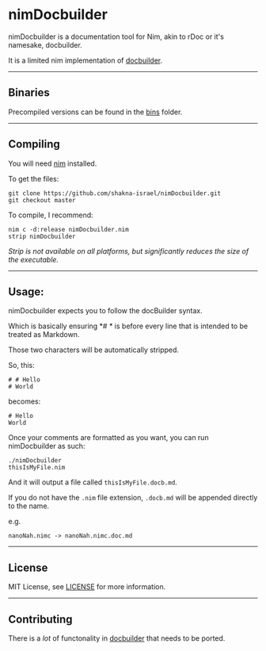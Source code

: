 # nimDocbuilder

nimDocbuilder is a documentation tool for Nim, akin to rDoc or it's namesake, docbuilder.

It is a limited nim implementation of [docbuilder](https://github.com/shakna-israel/docbuilder).

---

## Binaries

Precompiled versions can be found in the [bins](bins) folder.

---

## Compiling

You will need [nim](http://nim-lang.org) installed.

To get the files:

```
git clone https://github.com/shakna-israel/nimDocbuilder.git
git checkout master
```

To compile, I recommend:

```
nim c -d:release nimDocbuilder.nim
strip nimDocbuilder
```

*Strip is not available on all platforms, but significantly reduces the size of the executable.*

---

## Usage:

nimDocbuilder expects you to follow the docBuilder syntax.

Which is basically ensuring *# * is before every line that is intended to be treated as Markdown.

Those two characters will be automatically stripped.

So, this:

```
# # Hello
# World
```

becomes:

```
# Hello
World
```
Once your comments are formatted as you want, you can run nimDocbuilder as such:

```
./nimDocbuilder
thisIsMyFile.nim
```

And it will output a file called ```thisIsMyFile.docb.md```.

If you do not have the ```.nim``` file extension, ```.docb.md``` will be appended directly to the name.

e.g.

```
nanoNah.nimc -> nanoNah.nimc.doc.md
```
---

## License

MIT License, see [LICENSE](LICENSE) for more information.

---

## Contributing

There is a *lot* of functonality in [docbuilder](http://github.com/shakna-israel/docbuilder) that needs to be ported.
